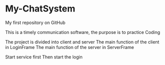 # My-ChatSystem
My first repository on GitHub

This is a timely communication software, the purpose is to practice Coding

The project is divided into client and server
The main function of the client in LoginFrame
The main function of the server in ServerFrame

Start service first 
Then start the login
